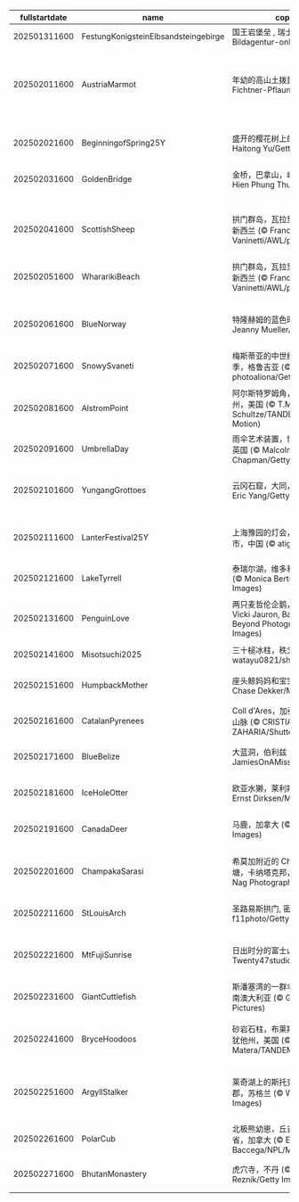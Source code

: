 |fullstartdate|name|copyright|title|image|
|--|--|--|--|--|
202501311600|FestungKonigsteinElbsandsteingebirge|国王岩堡垒 , 瑞士撒克逊, 德国 (© Bildagentur-online/Exss/Alamy)|雪与石|![](/zh-CN/2025/02/202501311600FestungKonigsteinElbsandsteingebirge.jpg)|
202502011600|AustriaMarmot|年幼的高山土拨鼠 (© Jonas Fichtner-Pflaum/Getty Images)|天气预报还是运气预报？|![](/zh-CN/2025/02/202502011600AustriaMarmot.jpg)|
202502021600|BeginningofSpring25Y|盛开的樱花树上的红头长尾山雀 (© Haitong Yu/Getty Images)|春光明媚的日子|![](/zh-CN/2025/02/202502021600BeginningofSpring25Y.jpg)|
202502031600|GoldenBridge|金桥，巴拿山，岘港，越南 (© Hien Phung Thu/Shutterstock)|云端漫步|![](/zh-CN/2025/02/202502031600GoldenBridge.jpg)|
||||![](/zh-CN/2025/02/.jpg)|
202502041600|ScottishSheep|拱门群岛，瓦拉里基海滩，南岛，新西兰 (© Francesco Vaninetti/AWL/plainpicture)|对国家遗产的思考|![](/zh-CN/2025/02/202502041600ScottishSheep.jpg)|
202502051600|WhararikiBeach|拱门群岛，瓦拉里基海滩，南岛，新西兰 (© Francesco Vaninetti/AWL/plainpicture)|对国家遗产的思考|![](/zh-CN/2025/02/202502051600WhararikiBeach.jpg)|
202502061600|BlueNorway|特隆赫姆的蓝色时刻，挪威 (© Jeanny Mueller/Getty Images)|沉浸在蓝调时分|![](/zh-CN/2025/02/202502061600BlueNorway.jpg)|
202502071600|SnowySvaneti|梅斯蒂亚的中世纪塔楼，上斯瓦涅季，格鲁吉亚 (© photoaliona/Getty Images)|凝固的时光|![](/zh-CN/2025/02/202502071600SnowySvaneti.jpg)|
202502081600|AlstromPoint|阿尔斯特罗姆角，鲍威尔湖，犹他州，美国 (© T.M. Schultze/TANDEM Stills + Motion)|值得深思的高地|![](/zh-CN/2025/02/202502081600AlstromPoint.jpg)|
202502091600|UmbrellaDay|雨伞艺术装置，博罗市场，伦敦，英国 (© Malcolm P Chapman/Getty Images)|在伞下|![](/zh-CN/2025/02/202502091600UmbrellaDay.jpg)|
202502101600|YungangGrottoes|云冈石窟，大同，山西省，中国 (© Eric Yang/Getty Images)|历史的守望之眼|![](/zh-CN/2025/02/202502101600YungangGrottoes.jpg)|
202502111600|LanterFestival25Y|上海豫园的灯会，元宵节，上海市，中国 (© atiger/Shutterstock)|喜气洋洋的元宵节|![](/zh-CN/2025/02/202502111600LanterFestival25Y.jpg)|
202502121600|LakeTyrrell|泰瑞尔湖，维多利亚州，澳大利亚 (© Monica Bertolazzi/Getty Images)|大地之盐|![](/zh-CN/2025/02/202502121600LakeTyrrell.jpg)|
202502131600|PenguinLove|两只麦哲伦企鹅，福克兰群岛 (© Vicki Jauron, Babylon and Beyond Photography/Getty Images)|瞧这对恩爱的情侣|![](/zh-CN/2025/02/202502131600PenguinLove.jpg)|
202502141600|Misotsuchi2025|三十槌冰柱，秩父市，日本 (© watayu0821/shutterstock)|冰雪奇景|![](/zh-CN/2025/02/202502141600Misotsuchi2025.jpg)|
202502151600|HumpbackMother|座头鲸妈妈和宝宝，汤加 (© Chase Dekker/Minden Pictures)|守护海洋巨兽|![](/zh-CN/2025/02/202502151600HumpbackMother.jpg)|
202502161600|CatalanPyrenees|Coll d'Ares，加泰罗尼亚比利牛斯​​山脉 (© CRISTIAN IONUT ZAHARIA/Shutterstock)|冰雪边界|![](/zh-CN/2025/02/202502161600CatalanPyrenees.jpg)|
202502171600|BlueBelize|大蓝洞，伯利兹 (© JamiesOnAMission/Shutterstock)|无尽的蓝色|![](/zh-CN/2025/02/202502171600BlueBelize.jpg)|
202502181600|IceHoleOtter|欧亚水獭，莱利斯塔德，荷兰 (© Ernst Dirksen/Minden Pictures)|水獭的另一面|![](/zh-CN/2025/02/202502181600IceHoleOtter.jpg)|
202502191600|CanadaDeer|马鹿，加拿大 (© Delbars/Getty Images)|高贵的双影|![](/zh-CN/2025/02/202502191600CanadaDeer.jpg)|
202502201600|ChampakaSarasi|希莫加附近的 Champaka Sarasi 池塘，卡纳塔克邦，印度 (© Amith Nag Photography/Getty Images)|静水流深的传说|![](/zh-CN/2025/02/202502201600ChampakaSarasi.jpg)|
202502211600|StLouisArch|圣路易斯拱门, 密苏里州, 美国 (© f11photo/Getty Images)|向辉煌迈进|![](/zh-CN/2025/02/202502211600StLouisArch.jpg)|
202502221600|MtFujiSunrise|日出时分的富士山, 河口湖, 日本 (© Twenty47studio/Getty Images)|清晨的美好精致|![](/zh-CN/2025/02/202502221600MtFujiSunrise.jpg)|
202502231600|GiantCuttlefish|斯潘塞湾的一群伞膜乌贼, 怀阿拉,南澳大利亚 (© Gary Bell/Minden Pictures)|墨迹与伪装|![](/zh-CN/2025/02/202502231600GiantCuttlefish.jpg)|
202502241600|BryceHoodoos|砂岩石柱，布莱斯峡谷国家公园，犹他州，美国 (© Stephen Matera/TANDEM Stills + Motion)|风蚀石们的问候|![](/zh-CN/2025/02/202502241600BryceHoodoos.jpg)|
202502251600|ArgyllStalker|莱奇湖上的斯托克尔城堡，阿盖尔郡，苏格兰 (© WLDavies/Getty Images)|苏格兰战略的最佳体现|![](/zh-CN/2025/02/202502251600ArgyllStalker.jpg)|
202502261600|PolarCub|北极熊幼崽，丘吉尔，马尼托巴省，加拿大 (© Eric Baccega/NPL/Minden Pictures)|极地关怀|![](/zh-CN/2025/02/202502261600PolarCub.jpg)|
202502271600|BhutanMonastery|虎穴寺，不丹 (© Baron Reznik/Getty Images)|在虎穴小憩|![](/zh-CN/2025/02/202502271600BhutanMonastery.jpg)|
